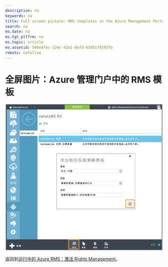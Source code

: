 ```yaml
---
description: na
keywords: na
title: Full screen picture: RMS templates in the Azure Management Portal
search: na
ms.date: na
ms.tgt_pltfrm: na
ms.topic: article
ms.assetid: 596e4fec-124c-41b1-8efd-63d5179193fb
robots: nofollow
---
```

# 全屏图片：Azure 管理门户中的 RMS 模板
![](../Image/AzRMS_TemplatesPortal.png)

返回到[运行中的 Azure RMS：激活 Rights Management](http://technet.microsoft.com/library/jj585026.aspx)。

